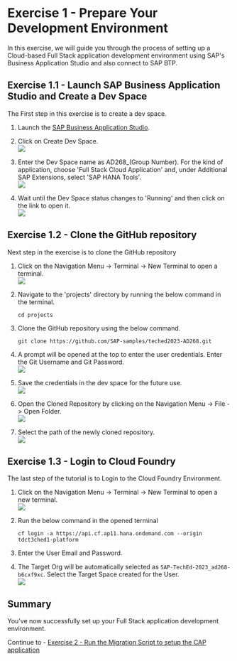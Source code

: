 # Exercise 1 - Prepare Your Development Environment

In this exercise, we will guide you through the process of setting up a Cloud-based Full Stack application development environment using SAP's Business Application Studio and also connect to SAP BTP.

## Exercise 1.1 - Launch SAP Business Application Studio and Create a Dev Space

The First step in this exercise is to create a dev space.

1. Launch the [SAP Business Application Studio](https://ad268-b6cxf9xc.ap11cf.applicationstudio.cloud.sap/index.html).

2. Click on Create Dev Space.
<br>![](/exercises/ex1/images/CreateDev.png)

3. Enter the Dev Space name as AD268_(Group Number). For the kind of application, choose 'Full Stack Cloud Application' and, under Additional SAP Extensions, select 'SAP HANA Tools'.
<br>![](/exercises/ex1/images/BAS_1.png)

4. Wait until the Dev Space status changes to 'Running' and then click on the link to open it.
<br>![](/exercises/ex1/images/BAS_2.png)

## Exercise 1.2 - Clone the GitHub repository

Next step in the exercise is to clone the GitHub repository

1. Click on the Navigation Menu -> Terminal -> New Terminal to open a terminal.
<br>![](/exercises/ex1/images/New_Terminal.png)

2. Navigate to the 'projects' directory by running the below command in the terminal.
   ```
   cd projects

   ```

3. Clone the GitHub repository using the below command.
   ```
   git clone https://github.com/SAP-samples/teched2023-AD268.git

   ```

4. A prompt will be opened at the top to enter the user credentials. Enter the Git Username and Git Password.
<br>![](/exercises/ex1/images/git_1.png)

5. Save the credentials in the dev space for the future use.
<br>![](/exercises/ex1/images/git_2.png)

6. Open the Cloned Repository by clicking on the Navigation Menu -> File -> Open Folder.
<br>![](/exercises/ex1/images/Folder.png)

7. Select the path of the newly cloned repository.
<br>![](/exercises/ex1/images/Path.png)

## Exercise 1.3 - Login to Cloud Foundry

The last step of the tutorial is to Login to the Cloud Foundry Environment.

1. Click on the Navigation Menu -> Terminal -> New Terminal to open a new terminal.
<br>![](/exercises/ex1/images/New_Terminal.png)

2. Run the below command in the opened terminal
   ```
   cf login -a https://api.cf.ap11.hana.ondemand.com --origin tdct3ched1-platform
   ```

3. Enter the User Email and Password.

4. The Target Org will be automatically selected as `SAP-TechEd-2023_ad268-b6cxf9xc`. Select the Target Space created for the User.
<br>![](/exercises/ex1/images/CF_Login.png)

## Summary

You've now successfully set up your Full Stack application development environment.

Continue to - [Exercise 2 - Run the Migration Script to setup the CAP application](../ex2/README.md)

